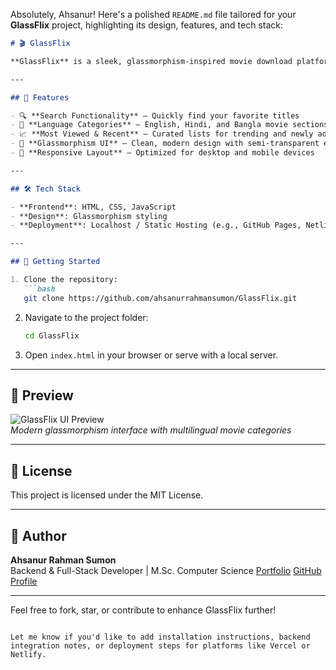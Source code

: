 Absolutely, Ahsanur! Here's a polished `README.md` file tailored for your **GlassFlix** project, highlighting its design, features, and tech stack:

```markdown
# 🎬 GlassFlix

**GlassFlix** is a sleek, glassmorphism-inspired movie download platform offering a wide range of films in **English**, **Hindi**, and **Bangla**. Designed for simplicity and style, it provides users with a modern interface and intuitive navigation to explore and download movies with ease.

---

## 🌟 Features

- 🔍 **Search Functionality** – Quickly find your favorite titles
- 📂 **Language Categories** – English, Hindi, and Bangla movie sections
- 📈 **Most Viewed & Recent** – Curated lists for trending and newly added content
- 🎨 **Glassmorphism UI** – Clean, modern design with semi-transparent elements
- 📱 **Responsive Layout** – Optimized for desktop and mobile devices

---

## 🛠️ Tech Stack

- **Frontend**: HTML, CSS, JavaScript
- **Design**: Glassmorphism styling
- **Deployment**: Localhost / Static Hosting (e.g., GitHub Pages, Netlify)

---

## 🚀 Getting Started

1. Clone the repository:
   ```bash
   git clone https://github.com/ahsanurrahmansumon/GlassFlix.git
   ```
2. Navigate to the project folder:
   ```bash
   cd GlassFlix
   ```
3. Open `index.html` in your browser or serve with a local server.

---

## 📸 Preview

![GlassFlix UI Preview](screenshot.png)  
*Modern glassmorphism interface with multilingual movie categories*

---

## 📄 License

This project is licensed under the MIT License.

---

## 🙌 Author

**Ahsanur Rahman Sumon**  
Backend & Full-Stack Developer | M.Sc. Computer Science
[Portfolio](https://sumoncsedev.github.io)
[GitHub Profile](https://github.com/ahsanurrahmansumon)

---

Feel free to fork, star, or contribute to enhance GlassFlix further!
```

Let me know if you'd like to add installation instructions, backend integration notes, or deployment steps for platforms like Vercel or Netlify.
